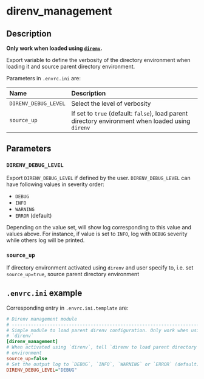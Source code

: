 # direnv_management


## Description
**Only work when loaded using [`direnv`](https://direnv.net).**

Export variable to define the verbosity of the directory environment when
loading it and source parent directory environment.

Parameters in `.envrc.ini` are:

| Name                   | Description                                                                                        |
| :--------------------- | :------------------------------------------------------------------------------------------------- |
| `DIRENV_DEBUG_LEVEL`   | Select the level of verbosity                                                                      |
| `source_up`            | If set to `true` (default: `false`), load parent directory environment when loaded using `direnv`  |

## Parameters

### `DIRENV_DEBUG_LEVEL`

Export `DIRENV_DEBUG_LEVEL` if defined by the user. `DIRENV_DEBUG_LEVEL` can
have following values in severity order:

- `DEBUG`
- `INFO`
- `WARNING`
- `ERROR` (default)

Depending on the value set, will show log corresponding to this value and
values above. For instance, if value is set to `INFO`, log with `DEBUG`
severity while others log will be printed.

### `source_up`

If directory environment activated using `direnv` and user specify to, i.e.
set `source_up=true`, source parent directory environment

## `.envrc.ini` example

Corresponding entry in `.envrc.ini.template` are:

```ini
# Direnv management module
# ------------------------------------------------------------------------------
# Simple module to load parent direnv configuration. Only work when using
# `direnv`
[direnv_management]
# When activated using `direnv`, tell `direnv to load parent directory
# environment
source_up=false
# Set the output log to `DEBUG`, `INFO`, `WARNING` or `ERROR` (default)
DIRENV_DEBUG_LEVEL="DEBUG"
```
